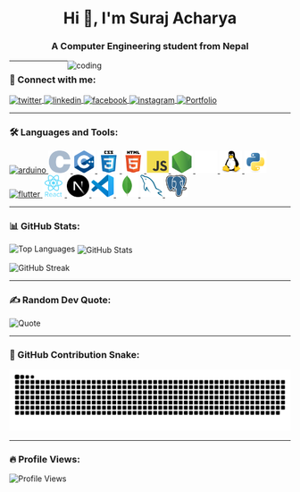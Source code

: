 <h1 align="center">Hi 👋, I'm Suraj Acharya</h1>  
<h3 align="center">A Computer Engineering student from Nepal</h3>  

<p align="left">   
  <img align="right" alt="coding" width="400" src="https://user-images.githubusercontent.com/55389276/140866485-8fb1c876-9a8f-4d6a-98dc-08c4981eaf70.gif" />   
</p>  

---

<h3 align="left">🔗 Connect with me:</h3>  
<p align="left">  
  <a href="https://x.com/SURAJAC22891334" target="blank">
    <img align="center" src="https://raw.githubusercontent.com/rahuldkjain/github-profile-readme-generator/master/src/images/icons/Social/twitter.svg" alt="twitter" height="30" width="40" />
  </a>  
  <a href="https://www.linkedin.com/in/suraj-acharya-581696296/" target="blank">
    <img align="center" src="https://raw.githubusercontent.com/rahuldkjain/github-profile-readme-generator/master/src/images/icons/Social/linked-in-alt.svg" alt="linkedin" height="30" width="40" />
  </a>  
  <a href="https://www.facebook.com/auraj.acharya" target="blank">
    <img align="center" src="https://raw.githubusercontent.com/rahuldkjain/github-profile-readme-generator/master/src/images/icons/Social/facebook.svg" alt="facebook" height="30" width="40" />
  </a>  
  <a href="https://www.instagram.com/suraj_acharyaa10/" target="blank">
    <img align="center" src="https://raw.githubusercontent.com/rahuldkjain/github-profile-readme-generator/master/src/images/icons/Social/instagram.svg" alt="instagram" height="30" width="40" />
  </a>  
  <a href="https://surajacharya10.com.np" target="blank">
    <img align="center" src="https://img.shields.io/badge/Portfolio-Visit-blue?style=for-the-badge&logo=google-chrome" alt="Portfolio" />
  </a>  
</p>  

---

<h3 align="left">🛠️ Languages and Tools:</h3>  
<p align="left">  
  <a href="https://www.arduino.cc/" target="_blank" rel="noreferrer">   
    <img src="https://cdn.worldvectorlogo.com/logos/arduino-1.svg" alt="arduino" width="40" height="40"/>   
  </a>   
  <a href="https://www.cprogramming.com/" target="_blank" rel="noreferrer">   
    <img src="https://raw.githubusercontent.com/devicons/devicon/master/icons/c/c-original.svg" alt="c" width="40" height="40"/>   
  </a>   
  <a href="https://www.w3schools.com/cpp/" target="_blank" rel="noreferrer">   
    <img src="https://raw.githubusercontent.com/devicons/devicon/master/icons/cplusplus/cplusplus-original.svg" alt="cplusplus" width="40" height="40"/>   
  </a>   
  <a href="https://www.w3schools.com/css/" target="_blank" rel="noreferrer">   
    <img src="https://raw.githubusercontent.com/devicons/devicon/master/icons/css3/css3-original-wordmark.svg" alt="css3" width="40" height="40"/>   
  </a>   
  <a href="https://www.w3.org/html/" target="_blank" rel="noreferrer">   
    <img src="https://raw.githubusercontent.com/devicons/devicon/master/icons/html5/html5-original-wordmark.svg" alt="html5" width="40" height="40"/>   
  </a>   
  <a href="https://developer.mozilla.org/en-US/docs/Web/JavaScript" target="_blank" rel="noreferrer">
    <img src="https://raw.githubusercontent.com/devicons/devicon/master/icons/javascript/javascript-original.svg" alt="javascript" width="40" height="40"/>
  </a>
  <a href="https://nodejs.org/" target="_blank" rel="noreferrer">
    <img src="https://raw.githubusercontent.com/devicons/devicon/master/icons/nodejs/nodejs-original.svg" alt="nodejs" width="40" height="40"/>
  </a>
  <a href="https://expressjs.com/" target="_blank" rel="noreferrer">
  <img src="https://raw.githubusercontent.com/devicons/devicon/master/icons/express/express-original.svg" alt="express" width="40" height="40" style="filter: brightness(0) invert(1);" />
</a>


  <a href="https://www.linux.org/" target="_blank" rel="noreferrer">   
    <img src="https://raw.githubusercontent.com/devicons/devicon/master/icons/linux/linux-original.svg" alt="linux" width="40" height="40"/>   
  </a>   
  <a href="https://www.python.org" target="_blank" rel="noreferrer">   
    <img src="https://raw.githubusercontent.com/devicons/devicon/master/icons/python/python-original.svg" alt="python" width="40" height="40"/>   
  </a>  
  <a href="https://flutter.dev" target="_blank" rel="noreferrer">   
    <img src="https://www.vectorlogo.zone/logos/flutterio/flutterio-icon.svg" alt="flutter" width="40" height="40"/>   
  </a>  
  <a href="https://react.dev/" target="_blank" rel="noreferrer">   
    <img src="https://raw.githubusercontent.com/devicons/devicon/master/icons/react/react-original-wordmark.svg" alt="react" width="40" height="40"/>   
  </a>  
  <a href="https://nextjs.org/" target="_blank" rel="noreferrer">   
    <img src="https://raw.githubusercontent.com/devicons/devicon/master/icons/nextjs/nextjs-original.svg" alt="nextjs" width="40" height="40"/>   
  </a>  
  <a href="https://code.visualstudio.com/" target="_blank" rel="noreferrer">   
    <img src="https://raw.githubusercontent.com/devicons/devicon/master/icons/vscode/vscode-original.svg" alt="vscode" width="40" height="40"/>   
  </a>  
  <a href="https://www.mongodb.com/" target="_blank" rel="noreferrer">
    <img src="https://raw.githubusercontent.com/devicons/devicon/master/icons/mongodb/mongodb-original.svg" alt="mongodb" width="40" height="40"/>
  </a>
  <a href="https://www.mysql.com/" target="_blank" rel="noreferrer">
    <img src="https://raw.githubusercontent.com/devicons/devicon/master/icons/mysql/mysql-original.svg" alt="mysql" width="40" height="40"/>
  </a>
  <a href="https://www.postgresql.org/" target="_blank" rel="noreferrer">
    <img src="https://raw.githubusercontent.com/devicons/devicon/master/icons/postgresql/postgresql-original.svg" alt="postgresql" width="40" height="40"/>
  </a>
</p>  


---

<h3 align="left">📊 GitHub Stats:</h3>  
<p>
  <img align="left" src="https://github-readme-stats.vercel.app/api/top-langs?username=surajacharya12&show_icons=true&locale=en&layout=compact" alt="Top Languages" />
</p>  
<p>&nbsp;<img align="center" src="https://github-readme-stats.vercel.app/api?username=surajacharya12&show_icons=true&locale=en" alt="GitHub Stats" /></p>  
<p><img align="center" src="https://github-readme-streak-stats.herokuapp.com/?user=surajacharya12&" alt="GitHub Streak" /></p>  

---

<h3 align="left">✍️ Random Dev Quote:</h3>

![Quote](https://quotes-github-readme.vercel.app/api?type=horizontal&theme=tokyonight)

---

<h3 align="left">🐍 GitHub Contribution Snake:</h3>

<p align="center">  
  <img src="https://raw.githubusercontent.com/Platane/snk/output/github-contribution-grid-snake.svg" alt="Snake Game" width="700"/>  
</p>  

---

<h3 align="left">🔥 Profile Views:</h3>

<p align="left">
  <img src="https://komarev.com/ghpvc/?username=surajacharya12&label=Profile%20views&color=0e75b6&style=flat" alt="Profile Views" />
</p>

